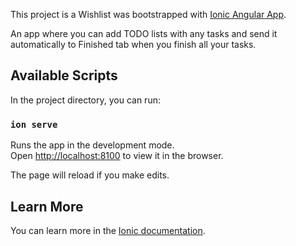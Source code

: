 This project is a Wishlist was bootstrapped with [Ionic Angular App](https://ionicframework.com/docs/intro/cli).

An app where you can add TODO lists with any tasks and send it automatically to Finished tab when you finish all your tasks.

## Available Scripts

In the project directory, you can run:

### `ion serve`

Runs the app in the development mode.<br />
Open [http://localhost:8100](http://localhost:8100) to view it in the browser.

The page will reload if you make edits.<br />


## Learn More

You can learn more in the [Ionic documentation](https://ionicframework.com/docs).

